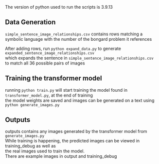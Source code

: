 The version of python used to run the scripts is 3.9.13

## Data Generation
`simple_sentence_image_relationships.csv` contains rows matching a symbolic language with the number of the bongard problem it references <br/>

After adding rows, run `python expand_data.py` to generate `expanded_sentence_image_relationships.csv` <br/>
which expands the sentence in `simple_sentence_image_relationships.csv` to match all 36 possible pairs of images


## Training the transformer model
running `python train.py` will start training the model found in `transformer_model.py`, at the end of training <br/>
the model weights are saved and images can be generated on a text using `python generate_images.py`

## Outputs 
outputs contains any images generated by the transformer model from `generate_images.py` <br/>
While training is happening, the predicted images can be viewed in training_debug as well as <br/>
the real images used to train the model. <br/>
There are example images in output and training_debug